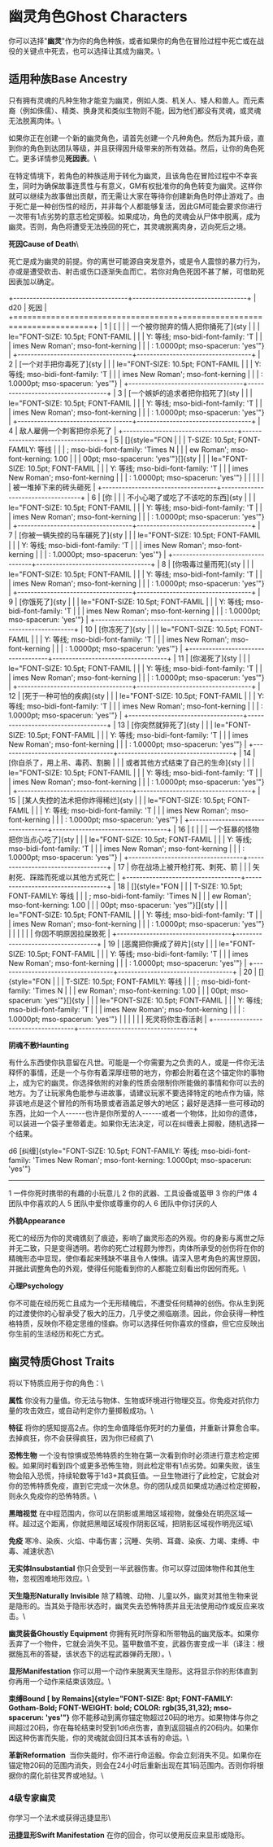 # 幽灵角色Ghost Characters 

你可以选择"**幽灵**"作为你的角色种族，或者如果你的角色在冒险过程中死亡或在战役的关键点中死去，也可以选择让其成为幽灵。\

## 适用种族Base Ancestry 

只有拥有灵魂的凡种生物才能变为幽灵，例如人类、机关人、矮人和兽人。而元素裔（例如侏儒）、精类、换身灵和类似生物则不能，因为他们都没有灵魂，或灵魂无法脱离肉体。\

如果你正在创建一个新的幽灵角色，请首先创建一个凡种角色。然后为其升级，直到你的角色到达团队等级，并且获得因升级带来的所有效益。然后，让你的角色死亡。更多详情参见**死因表**。\

在特定情境下，若角色的种族适用于转化为幽灵，且该角色在冒险过程中不幸丧生，同时为确保故事连贯性与有意义，GM有权批准你的角色转变为幽灵。这样你就可以继续为故事做出贡献，而无需让大家在等待你创建新角色时停止游戏了。由于死亡是一种创伤性的经历，并非每个人都能够复活，因此GM可能会要求你进行一次带有1点劣势的意志检定掷骰。如果成功，角色的灵魂会从尸体中脱离，成为幽灵。否则，角色将遭受无法挽回的死亡，其灵魂脱离肉身，迈向死后之境。

**死因Cause of Death**\

死亡是成为幽灵的前提。你的离世可能源自突发意外，或是令人震惊的暴力行为，亦或是遭受砍击、射击或伤口逐渐失血而亡。若你对角色死因不甚了解，可借助死因表加以确定。

+-----------------------------------+-----------------------------------+
| d20                               | 死因                              |
+===================================+===================================+
| 1                                 | [                                 |
|                                   | 一个被你抛弃的情人把你捅死了]{sty |
|                                   | le="FONT-SIZE: 10.5pt; FONT-FAMIL |
|                                   | Y: 等线; mso-bidi-font-family: 'T |
|                                   | imes New Roman'; mso-font-kerning |
|                                   | : 1.0000pt; mso-spacerun: 'yes'"} |
+-----------------------------------+-----------------------------------+
| 2                                 | [一个对手把你毒死了]{sty          |
|                                   | le="FONT-SIZE: 10.5pt; FONT-FAMIL |
|                                   | Y: 等线; mso-bidi-font-family: 'T |
|                                   | imes New Roman'; mso-font-kerning |
|                                   | : 1.0000pt; mso-spacerun: 'yes'"} |
+-----------------------------------+-----------------------------------+
| 3                                 | [一个嫉妒的追求者把你掐死了]{sty  |
|                                   | le="FONT-SIZE: 10.5pt; FONT-FAMIL |
|                                   | Y: 等线; mso-bidi-font-family: 'T |
|                                   | imes New Roman'; mso-font-kerning |
|                                   | : 1.0000pt; mso-spacerun: 'yes'"} |
+-----------------------------------+-----------------------------------+
| 4                                 | 敌人雇佣一个刺客把你杀死了        |
+-----------------------------------+-----------------------------------+
| 5                                 | []{style="FON                     |
|                                   | T-SIZE: 10.5pt; FONT-FAMILY: 等线 |
|                                   | ; mso-bidi-font-family: 'Times N  |
|                                   | ew Roman'; mso-font-kerning: 1.00 |
|                                   | 00pt; mso-spacerun: 'yes'"}[]{sty |
|                                   | le="FONT-SIZE: 10.5pt; FONT-FAMIL |
|                                   | Y: 等线; mso-bidi-font-family: 'T |
|                                   | imes New Roman'; mso-font-kerning |
|                                   | : 1.0000pt; mso-spacerun: 'yes'"} |
|                                   |                                   |
|                                   | 被一堆掉下来的砖头砸死            |
+-----------------------------------+-----------------------------------+
| 6                                 | [你                               |
|                                   | 不小心喝了或吃了不该吃的东西]{sty |
|                                   | le="FONT-SIZE: 10.5pt; FONT-FAMIL |
|                                   | Y: 等线; mso-bidi-font-family: 'T |
|                                   | imes New Roman'; mso-font-kerning |
|                                   | : 1.0000pt; mso-spacerun: 'yes'"} |
+-----------------------------------+-----------------------------------+
| 7                                 | [你被一辆失控的马车碾死了]{sty    |
|                                   | le="FONT-SIZE: 10.5pt; FONT-FAMIL |
|                                   | Y: 等线; mso-bidi-font-family: 'T |
|                                   | imes New Roman'; mso-font-kerning |
|                                   | : 1.0000pt; mso-spacerun: 'yes'"} |
+-----------------------------------+-----------------------------------+
| 8                                 | [你吸毒过量而死]{sty              |
|                                   | le="FONT-SIZE: 10.5pt; FONT-FAMIL |
|                                   | Y: 等线; mso-bidi-font-family: 'T |
|                                   | imes New Roman'; mso-font-kerning |
|                                   | : 1.0000pt; mso-spacerun: 'yes'"} |
+-----------------------------------+-----------------------------------+
| 9                                 | [你饿死了]{sty                    |
|                                   | le="FONT-SIZE: 10.5pt; FONT-FAMIL |
|                                   | Y: 等线; mso-bidi-font-family: 'T |
|                                   | imes New Roman'; mso-font-kerning |
|                                   | : 1.0000pt; mso-spacerun: 'yes'"} |
+-----------------------------------+-----------------------------------+
| 10                                | [你冻死了]{sty                    |
|                                   | le="FONT-SIZE: 10.5pt; FONT-FAMIL |
|                                   | Y: 等线; mso-bidi-font-family: 'T |
|                                   | imes New Roman'; mso-font-kerning |
|                                   | : 1.0000pt; mso-spacerun: 'yes'"} |
+-----------------------------------+-----------------------------------+
| 11                                | [你渴死了]{sty                    |
|                                   | le="FONT-SIZE: 10.5pt; FONT-FAMIL |
|                                   | Y: 等线; mso-bidi-font-family: 'T |
|                                   | imes New Roman'; mso-font-kerning |
|                                   | : 1.0000pt; mso-spacerun: 'yes'"} |
+-----------------------------------+-----------------------------------+
| 12                                | [死于一种可怕的疾病]{sty          |
|                                   | le="FONT-SIZE: 10.5pt; FONT-FAMIL |
|                                   | Y: 等线; mso-bidi-font-family: 'T |
|                                   | imes New Roman'; mso-font-kerning |
|                                   | : 1.0000pt; mso-spacerun: 'yes'"} |
+-----------------------------------+-----------------------------------+
| 13                                | [你突然就猝死了]{sty              |
|                                   | le="FONT-SIZE: 10.5pt; FONT-FAMIL |
|                                   | Y: 等线; mso-bidi-font-family: 'T |
|                                   | imes New Roman'; mso-font-kerning |
|                                   | : 1.0000pt; mso-spacerun: 'yes'"} |
+-----------------------------------+-----------------------------------+
| 14                                | [你自杀了，用上吊、毒药、割腕     |
|                                   | 或者其他方式结束了自己的生命]{sty |
|                                   | le="FONT-SIZE: 10.5pt; FONT-FAMIL |
|                                   | Y: 等线; mso-bidi-font-family: 'T |
|                                   | imes New Roman'; mso-font-kerning |
|                                   | : 1.0000pt; mso-spacerun: 'yes'"} |
+-----------------------------------+-----------------------------------+
| 15                                | [某人失控的法术把你炸得稀烂]{sty  |
|                                   | le="FONT-SIZE: 10.5pt; FONT-FAMIL |
|                                   | Y: 等线; mso-bidi-font-family: 'T |
|                                   | imes New Roman'; mso-font-kerning |
|                                   | : 1.0000pt; mso-spacerun: 'yes'"} |
+-----------------------------------+-----------------------------------+
| 16                                | [                                 |
|                                   | 一个狂暴的怪物把你当点心吃了]{sty |
|                                   | le="FONT-SIZE: 10.5pt; FONT-FAMIL |
|                                   | Y: 等线; mso-bidi-font-family: 'T |
|                                   | imes New Roman'; mso-font-kerning |
|                                   | : 1.0000pt; mso-spacerun: 'yes'"} |
+-----------------------------------+-----------------------------------+
| 17                                | 你在战场上被开枪打死、刺死、箭    |
|                                   | 矢射死、踩踏而死或以其他方式死亡  |
+-----------------------------------+-----------------------------------+
| 18                                | []{style="FON                     |
|                                   | T-SIZE: 10.5pt; FONT-FAMILY: 等线 |
|                                   | ; mso-bidi-font-family: 'Times N  |
|                                   | ew Roman'; mso-font-kerning: 1.00 |
|                                   | 00pt; mso-spacerun: 'yes'"}[]{sty |
|                                   | le="FONT-SIZE: 10.5pt; FONT-FAMIL |
|                                   | Y: 等线; mso-bidi-font-family: 'T |
|                                   | imes New Roman'; mso-font-kerning |
|                                   | : 1.0000pt; mso-spacerun: 'yes'"} |
|                                   |                                   |
|                                   | 你因不明原因拉屎致死              |
+-----------------------------------+-----------------------------------+
| 19                                | [恶魔把你撕成了碎片]{sty          |
|                                   | le="FONT-SIZE: 10.5pt; FONT-FAMIL |
|                                   | Y: 等线; mso-bidi-font-family: 'T |
|                                   | imes New Roman'; mso-font-kerning |
|                                   | : 1.0000pt; mso-spacerun: 'yes'"} |
+-----------------------------------+-----------------------------------+
| 20                                | []{style="FON                     |
|                                   | T-SIZE: 10.5pt; FONT-FAMILY: 等线 |
|                                   | ; mso-bidi-font-family: 'Times N  |
|                                   | ew Roman'; mso-font-kerning: 1.00 |
|                                   | 00pt; mso-spacerun: 'yes'"}[]{sty |
|                                   | le="FONT-SIZE: 10.5pt; FONT-FAMIL |
|                                   | Y: 等线; mso-bidi-font-family: 'T |
|                                   | imes New Roman'; mso-font-kerning |
|                                   | : 1.0000pt; mso-spacerun: 'yes'"} |
|                                   |                                   |
|                                   | 死灵将你生吞活剥                  |
+-----------------------------------+-----------------------------------+

**阴魂不散Haunting**

有什么东西使你执意留在凡世。可能是一个你需要为之负责的人，或是一件你无法释怀的事情，还是一个与你有着深厚纽带的地方，你都会附着在这个锚定你的事物上，成为它的幽灵。你选择依附的对象的性质会限制你所能做的事情和你可以去的地方。为了让玩家角色能参与进故事，请建议玩家不要选择特定的地点作为锚，除非该地点是这个冒险的所有场景或者涵盖足够大的地区；最好是选择一些可移动的东西，比如一个人------也许是你所爱的人------或者一个物体，比如你的遗体，可以装进一个袋子里带着走。如果你无法决定，可以在纠缠表上掷骰，随机选择一个结果。

  d6   [纠缠]{style="FONT-SIZE: 10.5pt; FONT-FAMILY: 等线; mso-bidi-font-family: 'Times New Roman'; mso-font-kerning: 1.0000pt; mso-spacerun: 'yes'"}
  ---- ------------------------------------------------------------------------------------------------------------------------------------------------
  1    一件你死时携带的有趣的小玩意儿
  2    你的武器、工具设备或盔甲
  3    你的尸体
  4    团队中你喜欢的人
  5    团队中爱你或尊重你的人
  6    团队中你讨厌的人

**外貌Appearance**

死亡的经历为你的灵魂镌刻了痕迹，影响了幽灵形态的外观。你的身影与离世之际并无二致，只是变得透明。若你的死亡过程颇为惨烈，肉体所承受的创伤将在你的精魄形态中显现，使你看起来残缺不堪且令人悚惧。请深入思考角色的离世原因，并据此调整角色的外观，使得任何能看到你的人都能立刻看出你因何而死。\

**心理Psychology**

你不可能在经历死亡且成为一个无形精魄后，不遭受任何精神的创伤。你从生到死的过渡使你的心智承受了极大的压力，几乎使之濒临崩溃。因此，你会获得一种性格特质，反映你不稳定思维的怪癖。你可以选择任何你喜欢的怪癖，但它应反映出你生前的生活经历和死亡方式。

## 幽灵特质Ghost Traits

将以下特质应用于你的角色：\

**属性**
你没有力量值。你无法与物体、生物或环境进行物理交互。你免疫对抗你力量的攻击效应，或自动判定你力量掷骰成功。\

**特征**
将你的感知提高2点。你的生命值降低你死时的力量值，并重新计算愈合率。去掉疯狂，你不会获得疯狂，因为你已经疯了\

**恐怖生物**
一个没有惊惧或恐怖特质的生物在第一次看到你时必须进行意志检定掷骰。如果同时看到四个或更多恐怖生物，则此检定带有1点劣势。如果失败，该生物会陷入恐慌，持续轮数等于1d3+其疯狂值。一旦生物进行了此检定，它就会对你的恐怖特质免疫，直到它完成一次休息。你的团队成员如果成功通过检定掷骰，则永久免疫你的恐怖特质。\

**黑暗视觉**
在中程范围内，你可以在阴影或黑暗区域视物，就像处在明亮区域一样。超过这个距离，你就把黑暗区域视作阴影区域，把阴影区域视作明亮区域\

**免疫**
寒冷、染疾、火焰、中毒伤害；沉睡、失明、耳聋、染疾、力竭、束缚、中毒、减速状态\

**无实体Insubstantial**
你只会受到一半武器伤害。你可以穿过固体物件和其他生物，忽视困难地形效应。\

**天生隐形Naturally
Invisible** 除了精魄、动物、儿童以外，幽灵对其他生物来说是隐形的。当其处于隐形状态时，幽灵失去恐怖特质并且无法使用动作或反应来攻击。\

**幽灵装备Ghoustly
Equipment** 你拥有死时所穿和所带物品的幽灵版本。如果你丢弃了一个物件，它就会消失不见。盔甲数值不变，武器伤害变成一半（译注：根据施瓦布的答疑，该状态下的远程武器弹药无限）。\

**显形Manifestation**
你可以用一个动作来脱离天生隐形。这将显示你的形体直到你再用一个动作来结束该效应。\

**束缚Bound** **[ by
Remains]{style="FONT-SIZE: 8pt; FONT-FAMILY: Gotham-Bold; FONT-WEIGHT: bold; COLOR: rgb(35,31,32); mso-spacerun: 'yes'"}** 你不能移动到离你锚定物超过20码的地方。如果物体与你之间超过20码，你在每轮结束时受到1d6点伤害，直到返回锚点的20码内。如果你因这种伤害而失能，你的灵魂就会回归其本该有的命运。\

**革新Reformation** 
当你失能时，你不进行命运骰。你会立刻消失不见。如果你在锚定物20码的范围内消失，则会在24小时后重新出现在其1码范围内。否则你将根据你的腐化前往冥界或地狱。\

### 4级专家幽灵 

你学习一个法术或获得迅捷显形\

**迅捷显形Swift Manifestation** 在你的回合，你可以使用反应来显形或隐形。
